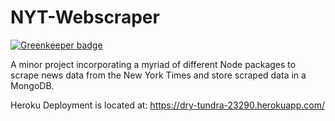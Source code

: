 # NYT-Webscraper

[![Greenkeeper badge](https://badges.greenkeeper.io/parallelam/NYT-Webscraper.svg)](https://greenkeeper.io/)

A minor project incorporating a myriad of different Node packages to scrape news
data from the New York Times and store scraped data in a MongoDB.

Heroku Deployment is located at: https://dry-tundra-23290.herokuapp.com/

